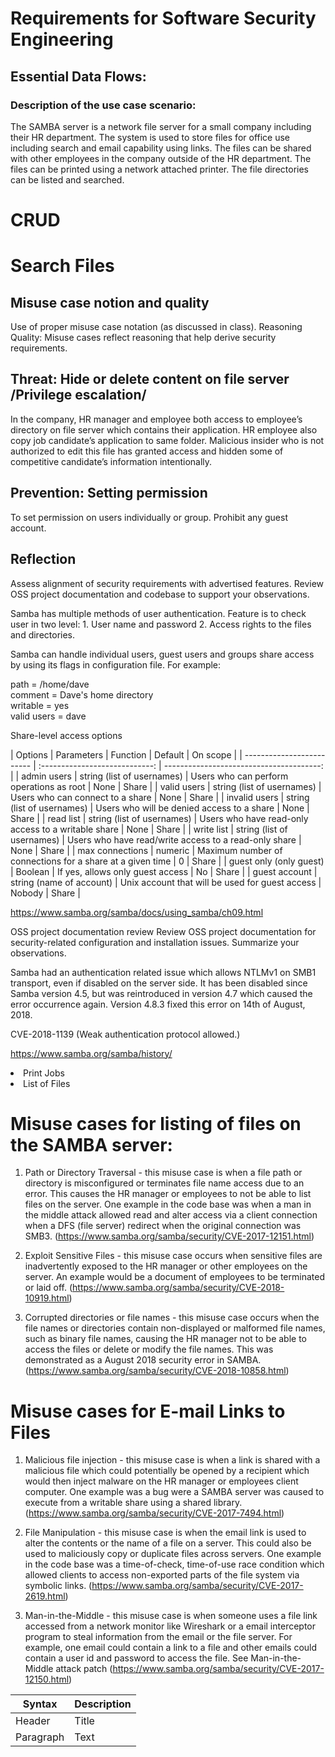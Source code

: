# Requirements for Software Security Engineering

## Essential Data Flows:

### Description of the use case scenario:

The SAMBA server is a network file server for a small company including their HR department.
The system is used to store files for office use including search and email capability using links.
The files can be shared with other employees in the company outside of the HR department.
The files can be printed using a network attached printer.
The file directories can be listed and searched.

# CRUD
  
# Search Files
  
## Misuse case notion and quality
Use of proper misuse case notation (as discussed in class). Reasoning Quality: Misuse cases reflect reasoning that help derive security requirements.

## Threat: Hide or delete content on file server /Privilege escalation/ 

In the company, HR manager and employee both access to employee’s directory on file server which contains their application. HR employee also copy job candidate’s application to same folder. 
Malicious insider who is not authorized to edit this file has granted access and hidden some of competitive candidate’s information intentionally.     

## Prevention: Setting permission 

To set permission on users individually or group. Prohibit any guest account. 

## Reflection
Assess alignment of security requirements with advertised features. Review OSS project documentation and codebase to support your observations.

Samba has multiple methods of user authentication. Feature is to check user in two level: 1. User name and password 2. Access rights to the files and directories. 

Samba can handle individual users, guest users and groups share access by using its flags in configuration file. For example:

path = /home/dave</br>
comment = Dave's home directory</br>
writable = yes</br>
valid users = dave</br>

Share-level access options

| Options 	| Parameters 	| Function 	| Default 	| On scope 	|
| -------------------------	| :----------------------------:	| ---------------------------------------: |
| admin users 	| string (list of usernames) 	| Users who can perform operations as root 	| None 	| Share 	|
| valid users 	| string (list of usernames) 	| Users who can connect to a share 	| None 	| Share 	|
| invalid users 	| string (list of usernames) 	| Users who will be denied access to a share 	| None 	| Share 	|
| read list 	| string (list of usernames) 	| Users who have read-only access to a writable share 	| None 	| Share 	|
| write list 	| string (list of usernames) 	| Users who have read/write access to a read-only share 	| None 	| Share 	|
| max connections 	| numeric 	| Maximum number of connections for a share at a given time 	| 0 	| Share 	|
| guest only (only guest) 	| Boolean 	| If yes, allows only guest access 	| No 	| Share 	|
| guest account 	| string (name of account) 	| Unix account that will be used for guest access 	| Nobody 	| Share 	|

https://www.samba.org/samba/docs/using_samba/ch09.html 

OSS project documentation review
Review OSS project documentation for security-related configuration and installation issues. Summarize your observations.

Samba had an authentication related issue which allows NTLMv1 on SMB1 transport, even if disabled on the server side. It has been disabled since Samba version 4.5, but was reintroduced in version 4.7 which caused the error occurrence again. Version 4.8.3 fixed this error on 14th of August, 2018. 

CVE-2018-1139 (Weak authentication protocol allowed.)

https://www.samba.org/samba/history/

<li>Print Jobs</li>
<li>List of Files</li>
</ol>

# Misuse cases for listing of files on the SAMBA server:

1. Path or Directory Traversal - this misuse case is when a file path or directory
   is misconfigured or terminates file name access due to an error. This causes the
   HR manager or employees to not be able to list files on the server. One example
   in the code base was when a man in the middle attack allowed read and alter
   access via a client connection when a DFS (file server) redirect when the
   original connection was SMB3. 
   (https://www.samba.org/samba/security/CVE-2017-12151.html)

2. Exploit Sensitive Files - this misuse case occurs when sensitive files are
   inadvertently exposed to the HR manager or other employees on the server. An
   example would be a document of employees to be terminated or laid off.
   (https://www.samba.org/samba/security/CVE-2018-10919.html)

3. Corrupted directories or file names - this misuse case occurs when the file
   names or directories contain non-displayed or malformed file names, such as
   binary file names, causing the HR manager not to be able to access the files
   or delete or modify the file names. This was demonstrated as a August 2018
   security error in SAMBA. (https://www.samba.org/samba/security/CVE-2018-10858.html)


# Misuse cases for E-mail Links to Files

1. Malicious file injection - this misuse case is when a link is shared with
   a malicious file which could potentially be opened by a recipient which
   would then inject malware on the HR manager or employees client computer.
   One example was a bug were a SAMBA server was caused to execute from
   a writable share using a shared library.
   (https://www.samba.org/samba/security/CVE-2017-7494.html)

2. File Manipulation - this misuse case is when the email link is used to
   alter the contents or the name of a file on a server. This could also be
   used to maliciously copy or duplicate files across servers. One example
   in the code base was a time-of-check, time-of-use race condition which
   allowed clients to access non-exported parts of the file system via
   symbolic links. (https://www.samba.org/samba/security/CVE-2017-2619.html)

3. Man-in-the-Middle - this misuse case is when someone uses a file link
   accessed from a network monitor like Wireshark or a email interceptor program
   to steal information from the email or the file server. For example, one
   email could contain a link to a file and other emails could contain a user
   id and password to access the file. See Man-in-the-Middle attack patch
   (https://www.samba.org/samba/security/CVE-2017-12150.html)

| Syntax      | Description |
| ----------- | ----------- |
| Header      | Title       |
| Paragraph   | Text        |
